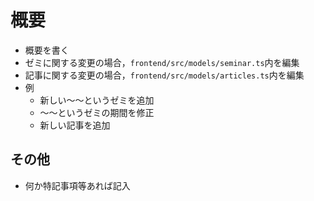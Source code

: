# 概要

- 概要を書く
- ゼミに関する変更の場合，`frontend/src/models/seminar.ts`内を編集
- 記事に関する変更の場合，`frontend/src/models/articles.ts`内を編集
- 例
  - 新しい〜〜というゼミを追加
  - 〜〜というゼミの期間を修正
  - 新しい記事を追加

## その他

- 何か特記事項等あれば記入
